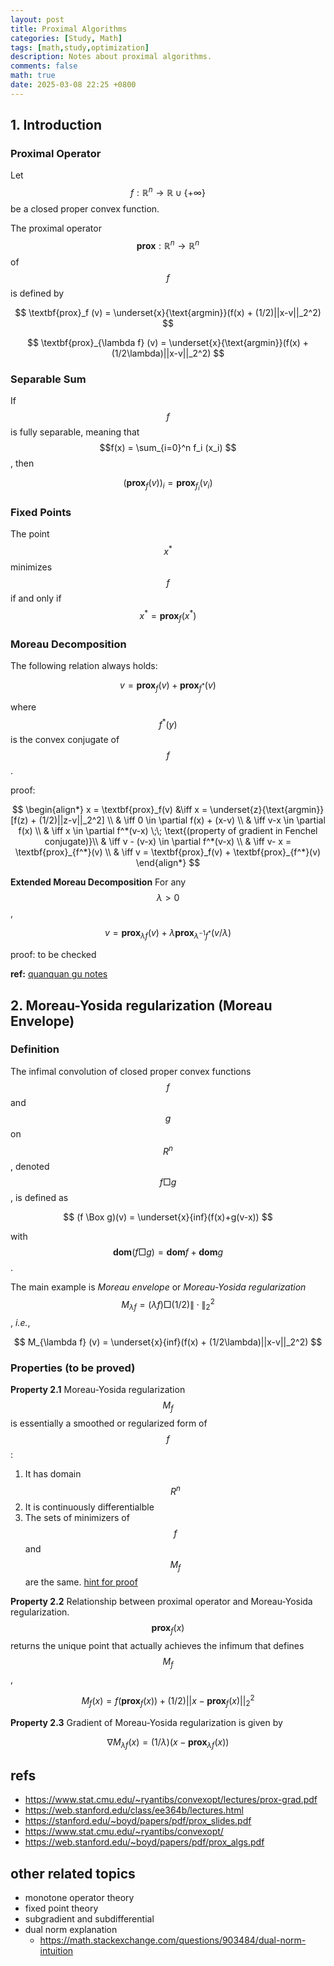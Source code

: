 ```yaml
---
layout: post
title: Proximal Algorithms
categories: [Study, Math]
tags: [math,study,optimization]
description: Notes about proximal algorithms.
comments: false
math: true
date: 2025-03-08 22:25 +0800
---
```


## 1. Introduction
### Proximal Operator
Let $$f:\mathbb{R}^n \rightarrow \mathbb{R} \cup \{+ \infty \} $$ be a closed proper convex function.

The proximal operator $$\textbf{prox}: \mathbb{R}^n \rightarrow \mathbb{R}^n $$ of $$f$$ is defined by 

$$
\textbf{prox}_f (v) = \underset{x}{\text{argmin}}(f(x) + (1/2)||x-v||_2^2)
$$

$$
\textbf{prox}_{\lambda f} (v) = \underset{x}{\text{argmin}}(f(x) + (1/2\lambda)||x-v||_2^2)
$$

### Separable Sum
If $$f$$ is fully separable, meaning that $$f(x) = \sum_{i=0}^n f_i (x_i) $$, then

$$
(\textbf{prox}_f (v))_i = \textbf{prox}_{f_i}(v_i) 
$$

### Fixed Points
The point $$x^*$$ minimizes $$f$$ if and only if $$x^* = \textbf{prox}_f(x^*)$$

### Moreau Decomposition
The following relation always holds:

$$
v = \textbf{prox}_f(v) + \textbf{prox}_{f^*}(v)
$$

where $$f^*(y)$$ is the convex conjugate of $$f$$.

proof: 

$$
\begin{align*}
x = \textbf{prox}_f(v) &\iff x = \underset{z}{\text{argmin}}[f(z) + (1/2)||z-v||_2^2] \\
& \iff 0 \in \partial f(x) + (x-v) \\
& \iff v-x \in \partial f(x) \\
& \iff x \in \partial f^*(v-x) \;\; \text{(property of gradient in Fenchel conjugate)}\\ 
& \iff v - (v-x) \in \partial f^*(v-x) \\
& \iff v- x = \textbf{prox}_{f^*}(v) \\
& \iff v = \textbf{prox}_f(v) + \textbf{prox}_{f^*}(v)
\end{align*}
$$


**Extended Moreau Decomposition**
For any $$\lambda \gt 0$$, 

$$
v = \textbf{prox}_{\lambda f}(v) + \lambda \textbf{prox}_{\lambda^{-1} f^*}(v/\lambda)
$$

proof: to be checked


**ref:** [quanquan gu notes](https://piazza.com/class_profile/get_resource/is58gs5cfya7ft/iw7c556bwdf4vt)

## 2. Moreau-Yosida regularization (Moreau Envelope)
### Definition
The infimal convolution of closed proper convex functions $$f$$ and $$g$$ on $$R^n$$, denoted $$f \Box g$$, is defined as 

$$
(f \Box g)(v) = \underset{x}{inf}(f(x)+g(v-x))
$$

with $$\textbf{dom}(f \Box g) = \textbf{dom} f + \textbf{dom} g$$.

The main example is *Moreau envelope* or *Moreau-Yosida regularization* $$ M_{\lambda f} = (\lambda f) \Box (1/2) \|\cdot \|_2^2 $$, *i.e.*,


$$
M_{\lambda f} (v) = \underset{x}{inf}(f(x) + (1/2\lambda)||x-v||_2^2)
$$


### Properties (to be proved)
**Property 2.1**
Moreau-Yosida regularization $$M_f$$ is essentially a smoothed or regularized form of $$f$$:
1. It has domain $$R^n$$
2. It is continuously differentialble
3. The sets of minimizers of $$f$$ and $$M_f$$ are the same. [hint for proof](https://math.stackexchange.com/questions/75532/moreau-yosida-regularization-problem)

**Property 2.2**
Relationship between proximal operator and Moreau-Yosida regularization. $$\textbf{prox}_f(x)$$ returns the unique point that actually achieves the infimum that defines $$M_f$$,

$$
M_f(x) = f(\textbf{prox}_f(x)) + (1/2)||x-\textbf{prox}_f(x)||_2^2
$$

**Property 2.3**
Gradient of Moreau-Yosida regularization is given by

$$
\nabla M_{\lambda f}(x) = (1/\lambda)(x-\textbf{prox}_{\lambda f}(x))
$$

## refs
+ https://www.stat.cmu.edu/~ryantibs/convexopt/lectures/prox-grad.pdf
+ https://web.stanford.edu/class/ee364b/lectures.html
+ https://stanford.edu/~boyd/papers/pdf/prox_slides.pdf
+ https://www.stat.cmu.edu/~ryantibs/convexopt/
+ https://web.stanford.edu/~boyd/papers/pdf/prox_algs.pdf

## other related topics
+ monotone operator theory
+ fixed point theory
+ subgradient and subdifferential
+ dual norm explanation
    + https://math.stackexchange.com/questions/903484/dual-norm-intuition
